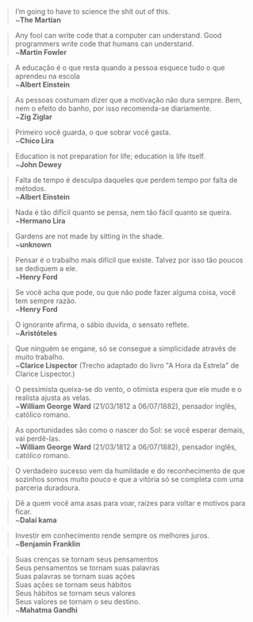 > I’m going to have to science the shit out of this. <br>
~**The Martian**

> Any fool can write code that a computer can understand. Good programmers write code that humans can understand.<br>
~**Martin Fowler**

> A educação é o que resta quando a pessoa esquece tudo o que aprendeu na escola<br>
~**Albert Einstein**

> As pessoas costumam dizer que a motivação não dura sempre. Bem, nem o efeito do banho, por isso recomenda-se diariamente.<br>
~**Zig Ziglar**

> Primeiro você guarda, o que sobrar você gasta.<br>
~**Chico Lira**

> Education is not preparation for life; education is life itself.<br>
~**John Dewey**

> Falta de tempo é desculpa daqueles que perdem tempo por falta de métodos.<br>
~**Albert Einstein**

> Nada é tão difícil quanto se pensa, nem tão fácil quanto se queira.<br>
~**Hermano Lira**

> Gardens are not made by sitting in the shade.<br>
~**unknown**

> Pensar é o trabalho mais difícil que existe. Talvez por isso tão poucos se dediquem a ele.<br>
~**Henry Ford**

> Se você acha que pode, ou que não pode fazer alguma coisa, você tem sempre razão.<br>
~**Henry Ford**

> O ignorante afirma, o sábio duvida, o sensato reflete.<br>
~**Aristóteles**

> Que ninguém se engane, só se consegue a simplicidade através de muito trabalho.<br>
~**Clarice Lispector** (Trecho adaptado do livro "A Hora da Estrela" de Clarice Lispector.)

> O pessimista queixa-se do vento, o otimista espera que ele mude e o realista ajusta as velas.<br>
~**William George Ward** (21/03/1812 a 06/07/1882), pensador inglês, católico romano.

> As oportunidades são como o nascer do Sol: se você esperar demais, vai perdê-las.<br>
~**William George Ward** (21/03/1812 a 06/07/1882), pensador inglês, católico romano.

> O verdadeiro sucesso vem da humildade e do reconhecimento de que sozinhos somos muito pouco e que a vitória só se completa com uma parceria duradoura.<br>

> Dê a quem você ama asas para voar, raízes para voltar e motivos para ficar.<br>
~**Dalai kama**

> Investir em conhecimento rende sempre os melhores juros.<br>
~**Benjamin Franklin**

> Suas crenças se tornam seus pensamentos<br>
> Seus pensamentos se tornam suas palavras<br>
> Suas palavras se tornam suas ações<br>
> Suas ações se tornam seus hábitos<br>
> Seus hábitos se tornam seus valores<br>
> Seus valores se tornam o seu destino.<br>
~**Mahatma Gandhi**
